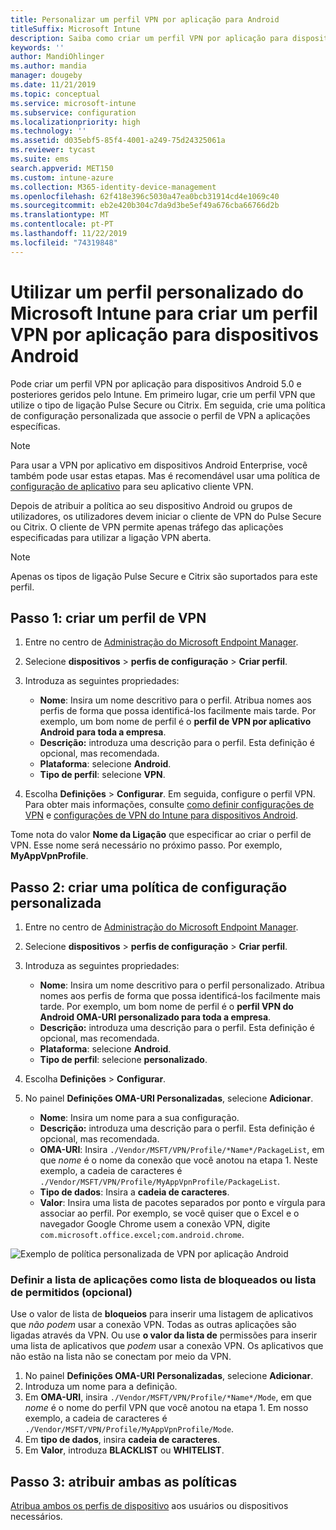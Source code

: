 ```yaml
---
title: Personalizar um perfil VPN por aplicação para Android
titleSuffix: Microsoft Intune
description: Saiba como criar um perfil VPN por aplicação para dispositivos Android geridos pelo Microsoft Intune.
keywords: ''
author: MandiOhlinger
ms.author: mandia
manager: dougeby
ms.date: 11/21/2019
ms.topic: conceptual
ms.service: microsoft-intune
ms.subservice: configuration
ms.localizationpriority: high
ms.technology: ''
ms.assetid: d035ebf5-85f4-4001-a249-75d24325061a
ms.reviewer: tycast
ms.suite: ems
search.appverid: MET150
ms.custom: intune-azure
ms.collection: M365-identity-device-management
ms.openlocfilehash: 62f418e396c5030a47ea0bcb31914cd4e1069c40
ms.sourcegitcommit: eb2e420b304c7da9d3be5ef49a676cba66766d2b
ms.translationtype: MT
ms.contentlocale: pt-PT
ms.lasthandoff: 11/22/2019
ms.locfileid: "74319848"
---
```

# <a name="use-a-microsoft-intune-custom-profile-to-create-a-per-app-vpn-profile-for-android-devices"></a>Utilizar um perfil personalizado do Microsoft Intune para criar um perfil VPN por aplicação para dispositivos Android

Pode criar um perfil VPN por aplicação para dispositivos Android 5.0 e posteriores geridos pelo Intune. Em primeiro lugar, crie um perfil VPN que utilize o tipo de ligação Pulse Secure ou Citrix. Em seguida, crie uma política de configuração personalizada que associe o perfil de VPN a aplicações específicas.

> [!NOTE]
> Para usar a VPN por aplicativo em dispositivos Android Enterprise, você também pode usar estas etapas. Mas é recomendável usar uma política de [configuração de aplicativo](../apps/app-configuration-policies-use-android.md) para seu aplicativo cliente VPN.

Depois de atribuir a política ao seu dispositivo Android ou grupos de utilizadores, os utilizadores devem iniciar o cliente de VPN do Pulse Secure ou Citrix. O cliente de VPN permite apenas tráfego das aplicações especificadas para utilizar a ligação VPN aberta.

> [!NOTE]
>
> Apenas os tipos de ligação Pulse Secure e Citrix são suportados para este perfil.

## <a name="step-1-create-a-vpn-profile"></a>Passo 1: criar um perfil de VPN

1. Entre no centro de [Administração do Microsoft Endpoint Manager](https://go.microsoft.com/fwlink/?linkid=2109431).
2. Selecione **dispositivos** > **perfis de configuração** > **Criar perfil**.
3. Introduza as seguintes propriedades:

    - **Nome**: Insira um nome descritivo para o perfil. Atribua nomes aos perfis de forma que possa identificá-los facilmente mais tarde. Por exemplo, um bom nome de perfil é o **perfil de VPN por aplicativo Android para toda a empresa**.
    - **Descrição:** introduza uma descrição para o perfil. Esta definição é opcional, mas recomendada.
    - **Plataforma**: selecione **Android**.
    - **Tipo de perfil**: selecione **VPN**.

4. Escolha **Definições** > **Configurar**. Em seguida, configure o perfil VPN. Para obter mais informações, consulte [como definir configurações de VPN](vpn-settings-configure.md) e [configurações de VPN do Intune para dispositivos Android](vpn-settings-android.md).

Tome nota do valor **Nome da Ligação** que especificar ao criar o perfil de VPN. Esse nome será necessário no próximo passo. Por exemplo, **MyAppVpnProfile**.

## <a name="step-2-create-a-custom-configuration-policy"></a>Passo 2: criar uma política de configuração personalizada

1. Entre no centro de [Administração do Microsoft Endpoint Manager](https://go.microsoft.com/fwlink/?linkid=2109431).
2. Selecione **dispositivos** > **perfis de configuração** > **Criar perfil**.
3. Introduza as seguintes propriedades:

    - **Nome**: Insira um nome descritivo para o perfil personalizado. Atribua nomes aos perfis de forma que possa identificá-los facilmente mais tarde. Por exemplo, um bom nome de perfil é o **perfil VPN do Android OMA-URI personalizado para toda a empresa**.
    - **Descrição:** introduza uma descrição para o perfil. Esta definição é opcional, mas recomendada.
    - **Plataforma**: selecione **Android**.
    - **Tipo de perfil**: selecione **personalizado**.

4. Escolha **Definições** > **Configurar**.
5. No painel **Definições OMA-URI Personalizadas**, selecione **Adicionar**.
    - **Nome**: Insira um nome para a sua configuração.
    - **Descrição:** introduza uma descrição para o perfil. Esta definição é opcional, mas recomendada.
    - **OMA-URI**: Insira `./Vendor/MSFT/VPN/Profile/*Name*/PackageList`, em que *nome* é o nome da conexão que você anotou na etapa 1. Neste exemplo, a cadeia de caracteres é `./Vendor/MSFT/VPN/Profile/MyAppVpnProfile/PackageList`.
    - **Tipo de dados**: Insira a **cadeia de caracteres**.
    - **Valor**: Insira uma lista de pacotes separados por ponto e vírgula para associar ao perfil. Por exemplo, se você quiser que o Excel e o navegador Google Chrome usem a conexão VPN, digite `com.microsoft.office.excel;com.android.chrome`.

![Exemplo de política personalizada de VPN por aplicação Android](./media/android-pulse-secure-per-app-vpn/android_per_app_vpn_oma_uri.png)

### <a name="set-your-app-list-to-blacklist-or-whitelist-optional"></a>Definir a lista de aplicações como lista de bloqueados ou lista de permitidos (opcional)

Use o valor de lista de **bloqueios** para inserir uma listagem de aplicativos que *não podem* usar a conexão VPN. Todas as outras aplicações são ligadas através da VPN. Ou use **o valor da lista de** permissões para inserir uma lista de aplicativos que *podem* usar a conexão VPN. Os aplicativos que não estão na lista não se conectam por meio da VPN.

1. No painel **Definições OMA-URI Personalizadas**, selecione **Adicionar**.
2. Introduza um nome para a definição.
3. Em **OMA-URI**, insira `./Vendor/MSFT/VPN/Profile/*Name*/Mode`, em que *nome* é o nome do perfil VPN que você anotou na etapa 1. Em nosso exemplo, a cadeia de caracteres é `./Vendor/MSFT/VPN/Profile/MyAppVpnProfile/Mode`.
4. Em **tipo de dados**, insira **cadeia de caracteres**.
5. Em **Valor**, introduza **BLACKLIST** ou **WHITELIST**.

## <a name="step-3-assign-both-policies"></a>Passo 3: atribuir ambas as políticas

[Atribua ambos os perfis de dispositivo](device-profile-assign.md) aos usuários ou dispositivos necessários.
